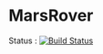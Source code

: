 MarsRover
=========

Status : [![Build Status](https://travis-ci.org/JavaDojo/MarsRover.png?branch=nicolasf)](https://travis-ci.org/JavaDojo/MarsRover)
